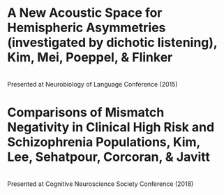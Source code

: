 
# A New Acoustic Space for Hemispheric Asymmetries (investigated by dichotic listening), Kim, Mei, Poeppel, & Flinker
<br /> Presented at Neurobiology of Language Conference (2015)

# Comparisons of Mismatch Negativity in Clinical High Risk and Schizophrenia Populations, Kim, Lee, Sehatpour, Corcoran, & Javitt
<br /> Presented at Cognitive Neuroscience Society Conference (2018)
